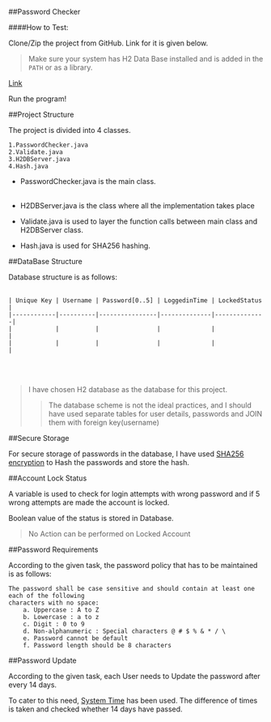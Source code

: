 ##Password Checker

####How to Test:

Clone/Zip the project from GitHub.
Link for it is given below.

>Make sure your system has H2 Data Base installed and is added in the `PATH`
or as a library.
 
[Link](https://github.com/karthik2004-99/PasswordChecker)

Run the program!

##Project Structure

The project is divided into 4 classes.

    1.PasswordChecker.java
    2.Validate.java
    3.H2DBServer.java
    4.Hash.java
    
 * PasswordChecker.java is the main class.<br></br>
 
 * H2DBServer.java is the class where all the implementation takes place
 
 * Validate.java is used to layer the function calls between main class and H2DBServer class.
 
 * Hash.java is used for SHA256 hashing.





##DataBase Structure

Database structure is as follows:
  <br></br>
  
    | Unique Key | Username | Password[0..5] | LoggedinTime | LockedStatus |
    |------------|----------|----------------|--------------|--------------|
    |            |          |                |              |              |
    |            |          |                |              |              |

   <br></br>
>I have chosen H2 database as the database for this project.
>>The database scheme is not the ideal practices, and I should have used separate tables for user details, passwords and 
JOIN them with foreign key(username)

##Secure Storage

For secure storage of passwords in the database, I have used [SHA256 encryption](https://www.movable-type.co.uk/scripts/sha256.html#:~:text=A%20cryptographic%20hash%20(sometimes%20called,byte)%20signature%20for%20a%20text.) to Hash the passwords and store 
the hash.

##Account Lock Status

A variable is used to check for login attempts with wrong password and
if 5 wrong attempts are made the account is locked.

Boolean value of the status is stored in Database.

>No Action can be performed on Locked Account

##Password Requirements

According to the given task, the password policy that has to be maintained
is as follows:
    
    The password shall be case sensitive and should contain at least one each of the following
    characters with no space:
        a. Uppercase : A to Z
        b. Lowercase : a to z
        c. Digit : 0 to 9
        d. Non-alphanumeric : Special characters @ # $ % & * / \
        e. Password cannot be default
        f. Password length should be 8 characters


##Password Update

According to the given task, each User needs to Update the password
after every 14 days.

To cater to this need, [System Time](https://docs.oracle.com/javase/7/docs/api/java/lang/System.html) has been used.
The difference of times is taken and checked whether 14 days have passed.
